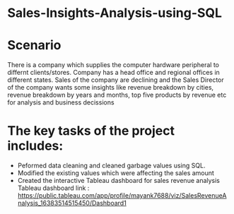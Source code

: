 # Sales-Insights-Analysis-using-SQL

# Scenario
There is a company which supplies the computer hardware peripheral to differnt clients/stores. Company has a head office and regional offices in different states. Sales of the company are declining and the Sales Director of the company wants some insights like revenue breakdown by cities, revenue breakdown by years and months, top five products by revenue etc for analysis and business decissions

# The key tasks of the project includes:
* Peformed data cleaning and cleaned garbage values using SQL.
* Modified the existing values which were affecting the sales amount
* Created the interactive Tableau dashboard for sales revenue analysis
  Tableau dashboard link : https://public.tableau.com/app/profile/mayank7688/viz/SalesRevenueAnalysis_16383514515450/Dashboard1
  
